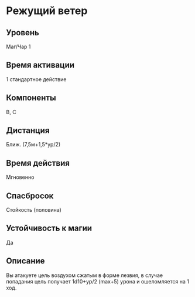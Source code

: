 # Режущий ветер

## Уровень
Маг/Чар 1
## Время активации
1 стандартное действие
## Компоненты
В, С
## Дистанция
Ближ. (7,5м+1,5*ур/2)
## Время действия
Мгновенно
## Спасбросок
Стойкость (половина)
## Устойчивость к магии
Да
## Описание
Вы атакуете цель воздухом сжатым в форме лезвия, в случае попадания цель получает 1d10+ур/2 (max+5) урона и ошеломляется на 1 ход.